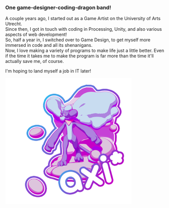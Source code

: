 ### One game-designer-coding-dragon band!

A couple years ago, I started out as a Game Artist on the University of Arts Utrecht.<br>
Since then, I got in touch with coding in Processing, Unity, and also various aspects of web development!<br>
So, half a year in, I switched over to Game Design, to get myself more immersed in code and all its shenanigans.<br>
Now, I love making a variety of programs to make life just a little better. Even if the time it takes me to make the program is far more than the time it'll actually save me, of course.<br>

I'm hoping to land myself a job in IT later!

<img alt="Cool dragon!" src="https://github.com/AxiDragon/AxiDragon/blob/main/img/Axi-GIF-Alt-Language.gif" height="400">
